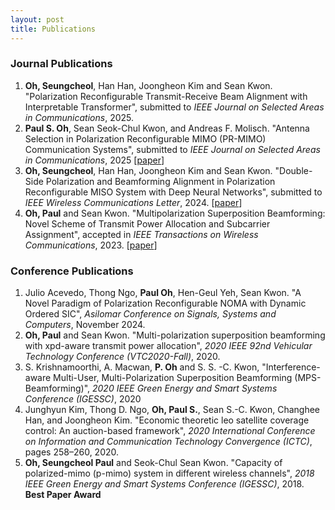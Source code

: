 ```yaml
---
layout: post
title: Publications
---
```


### Journal Publications
1. **Oh, Seungcheol**, Han Han, Joongheon Kim and Sean Kwon. "Polarization Reconfigurable Transmit-Receive Beam Alignment with Interpretable Transformer", submitted to *IEEE Journal on Selected Areas in Communications*, 2025.
2. **Paul S. Oh**, Sean Seok-Chul Kwon, and Andreas F. Molisch. "Antenna Selection in Polarization Reconfigurable MIMO (PR-MIMO) Communication Systems", submitted to *IEEE Journal on Selected Areas in Communications*, 2025 [[paper](https://arxiv.org/abs/2112.00931)]
3. **Oh, Seungcheol**, Han Han, Joongheon Kim and Sean Kwon. "Double-Side Polarization and Beamforming Alignment in Polarization Reconfigurable MISO System with Deep Neural Networks", submitted to *IEEE Wireless Communications Letter*, 2024. [[paper](https://arxiv.org/abs/2409.20065)]
4. **Oh, Paul** and Sean Kwon. "Multipolarization Superposition Beamforming: Novel Scheme of Transmit Power Allocation and Subcarrier Assignment", accepted in *IEEE Transactions on Wireless Communications*, 2023. [[paper](https://arxiv.org/abs/2404.02757)]

### Conference Publications
1. Julio Acevedo, Thong Ngo, **Paul Oh**, Hen-Geul Yeh, Sean Kwon. "A Novel Paradigm of Polarization Reconfigurable NOMA with Dynamic Ordered SIC", *Asilomar Conference on Signals, Systems and Computers*, November 2024.
2. **Oh, Paul** and Sean Kwon. "Multi-polarization superposition beamforming with xpd-aware transmit power allocation", *2020 IEEE 92nd Vehicular Technology Conference (VTC2020-Fall)*, 2020.
3. S. Krishnamoorthi, A. Macwan, **P. Oh** and S. S. -C. Kwon, "Interference-aware Multi-User, Multi-Polarization Superposition Beamforming (MPS-Beamforming)", *2020 IEEE Green Energy and Smart Systems Conference (IGESSC)*, 2020
4. Junghyun Kim, Thong D. Ngo, **Oh, Paul S.**, Sean S.-C. Kwon, Changhee Han, and Joongheon Kim. "Economic theoretic leo satellite coverage control: An auction-based framework", *2020 International Conference on Information and Communication Technology Convergence (ICTC)*, pages 258–260, 2020.
5. **Oh, Seungcheol Paul** and Seok-Chul Sean Kwon. "Capacity of polarized-mimo (p-mimo) system in different wireless channels", *2018 IEEE Green Energy and Smart Systems Conference (IGESSC)*, 2018. **Best Paper Award**
